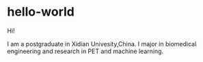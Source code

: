 # hello-world
Hi!

I am a postgraduate in Xidian Univesity,China. 
I major in biomedical engineering and research in PET and machine learning. 
